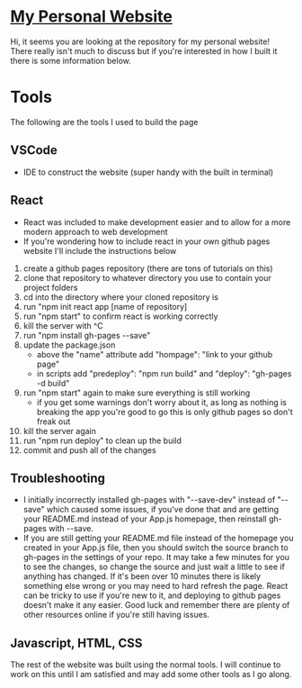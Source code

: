 # [My Personal Website](https://alex-zaykowski.github.io/)
Hi, it seems you are looking at the repository for my personal website! There really isn't much to discuss but if you're interested in how I built it there is some information below.

# Tools
The following are the tools I used to build the page
## VSCode
- IDE to construct the website (super handy with the built in terminal)

## React
- React was included to make development easier and to allow for a more modern approach to web development
- If you're wondering how to include react in your own github pages website I'll include the instructions below
1. create a github pages repository (there are tons of tutorials on this)
2. clone that repository to whatever directory you use to contain your project folders
3. cd into the directory where your cloned repository is 
4. run "npm init react app [name of repository]
5. run "npm start" to confirm react is working correctly
6. kill the server with ^C
7. run "npm install gh-pages --save"
8. update the package.json
    * above the "name" attribute add "hompage": "link to your github page"
    * in scripts add "predeploy": "npm run build" and "deploy": "gh-pages -d build"
9. run "npm start" again to make sure everything is still working
    * if you get some warnings don't worry about it, as long as nothing is breaking the app you're good to go this is only github pages so don't freak out
10. kill the server again
11. run "npm run deploy" to clean up the build
12. commit and push all of the changes

## Troubleshooting
- I initially incorrectly installed gh-pages with "--save-dev" instead of "--save" which caused some issues, if you've done that and are getting your README.md instead of your App.js homepage, then reinstall gh-pages with --save. 
- If you are still getting your README.md file instead of the homepage you created in your App.js file, then you should switch the source branch to gh-pages in the settings of your repo. It may take a few minutes for you to see the changes, so change the source and just wait a little to see if anything has changed. If it's been over 10 minutes there is likely something else wrong or you may need to hard refresh the page. React can be tricky to use if you're new to it, and deploying to github pages doesn't make it any easier. Good luck and remember there are plenty of other resources online if you're still having issues.
## Javascript, HTML, CSS
The rest of the website was built using the normal tools. I will continue to work on this until I am satisfied and may add some other tools as I go along. 
